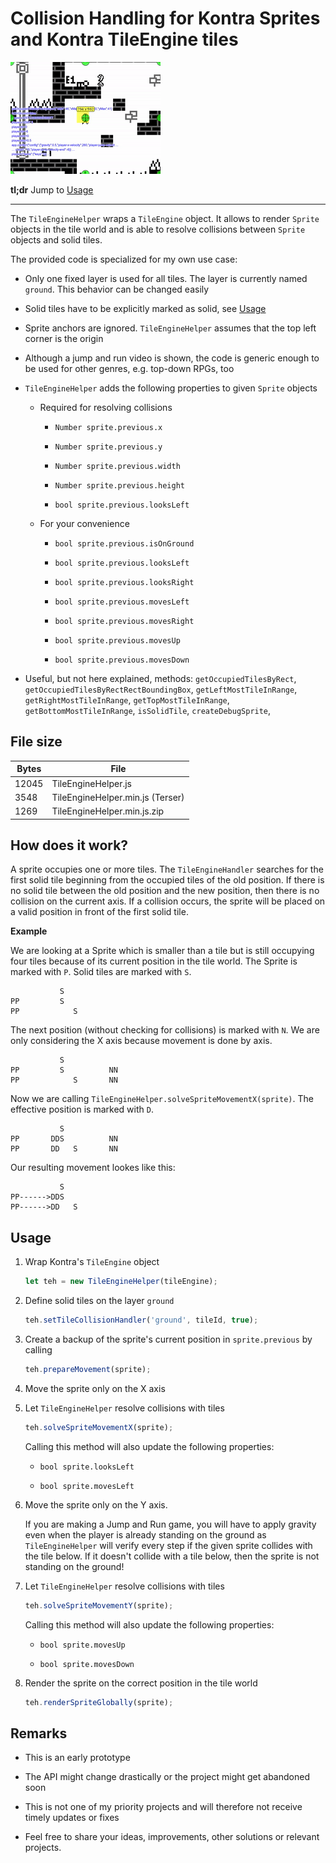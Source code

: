 # Collision Handling for Kontra Sprites and Kontra TileEngine tiles

[![Video of a Jump and Run prototype](example.gif "Video of a Jump and Run prototype")](example.mkv)

**tl;dr** Jump to [Usage](#usage)

---

The `TileEngineHelper` wraps a `TileEngine` object.
It allows to render `Sprite` objects in the tile world
and is able to resolve collisions between `Sprite` objects and solid tiles.

The provided code is specialized for my own use case:

- Only one fixed layer is used for all tiles.
  The layer is currently named `ground`.
  This behavior can be changed easily

- Solid tiles have to be explicitly marked as solid, see [Usage](#usage)

- Sprite anchors are ignored.
  `TileEngineHelper` assumes that the top left corner is the origin

- Although a jump and run video is shown,
  the code is generic enough to be used for other genres,
  e.g. top-down RPGs, too

- `TileEngineHelper` adds the following properties to given `Sprite` objects

  - Required for resolving collisions

    - `Number sprite.previous.x`

    - `Number sprite.previous.y`

    - `Number sprite.previous.width`

    - `Number sprite.previous.height`

    - `bool sprite.previous.looksLeft`

  - For your convenience

    - `bool sprite.previous.isOnGround`

    - `bool sprite.previous.looksLeft`

    - `bool sprite.previous.looksRight`

    - `bool sprite.previous.movesLeft`

    - `bool sprite.previous.movesRight`

    - `bool sprite.previous.movesUp`

    - `bool sprite.previous.movesDown`

- Useful, but not here explained, methods:
  `getOccupiedTilesByRect`,
  `getOccupiedTilesByRectRectBoundingBox`,
  `getLeftMostTileInRange`,
  `getRightMostTileInRange`,
  `getTopMostTileInRange`,
  `getBottomMostTileInRange`,
  `isSolidTile`,
  `createDebugSprite`,

## File size

Bytes | File
---|---
12045 | TileEngineHelper.js
3548  | TileEngineHelper.min.js (Terser)
1269  | TileEngineHelper.min.js.zip

## How does it work?

A sprite occupies one or more tiles.
The `TileEngineHandler` searches for the first solid tile beginning from the occupied tiles of the old position.
If there is no solid tile between the old position and the new position,
then there is no collision on the current axis.
If a collision occurs,
the sprite will be placed on a valid position in front of the first solid tile.

**Example**

We are looking at a Sprite which is smaller than a tile
but is still occupying four tiles because
of its current position in the tile world.
The Sprite is marked with `P`.
Solid tiles are marked with `S`.

```
           S
PP         S
PP            S
```

The next position (without checking for collisions) is marked with `N`.
We are only considering the X axis because movement is done by axis.

```
           S
PP         S          NN
PP            S       NN
```

Now we are calling `TileEngineHelper.solveSpriteMovementX(sprite)`.
The effective position is marked with `D`.

```
           S
PP       DDS          NN
PP       DD   S       NN
```

Our resulting movement lookes like this:

```
           S
PP------>DDS
PP------>DD   S
```

## Usage

1. Wrap Kontra's `TileEngine` object

   ```javascript
   let teh = new TileEngineHelper(tileEngine);
   ```

1. Define solid tiles on the layer `ground`

   ```javascript
   teh.setTileCollisionHandler('ground', tileId, true);
   ```

1. Create a backup of the sprite's current position in `sprite.previous` by calling

   ```javascript
   teh.prepareMovement(sprite);
   ```

1. Move the sprite only on the X axis

1. Let `TileEngineHelper` resolve collisions with tiles

   ```javascript
   teh.solveSpriteMovementX(sprite);
   ```

   Calling this method will also update the following properties:
   
   - `bool sprite.looksLeft`

   - `bool sprite.movesLeft`

1. Move the sprite only on the Y axis.

   If you are making a Jump and Run game,
   you will have to apply gravity even when the player is already standing on the ground
   as `TileEngineHelper` will verify every step if the given sprite collides with the tile below.
   If it doesn't collide with a tile below,
   then the sprite is not standing on the ground!

1. Let `TileEngineHelper` resolve collisions with tiles

   ```javascript
   teh.solveSpriteMovementY(sprite);
   ```

   Calling this method will also update the following properties:
   
   - `bool sprite.movesUp`

   - `bool sprite.movesDown`

1. Render the sprite on the correct position in the tile world

   ```javascript
   teh.renderSpriteGlobally(sprite);
   ```

## Remarks

- This is an early prototype

- The API might change drastically or the project might get abandoned soon

- This is not one of my priority projects and will therefore not receive timely updates or fixes

- Feel free to share your ideas, improvements, other solutions or relevant projects.

